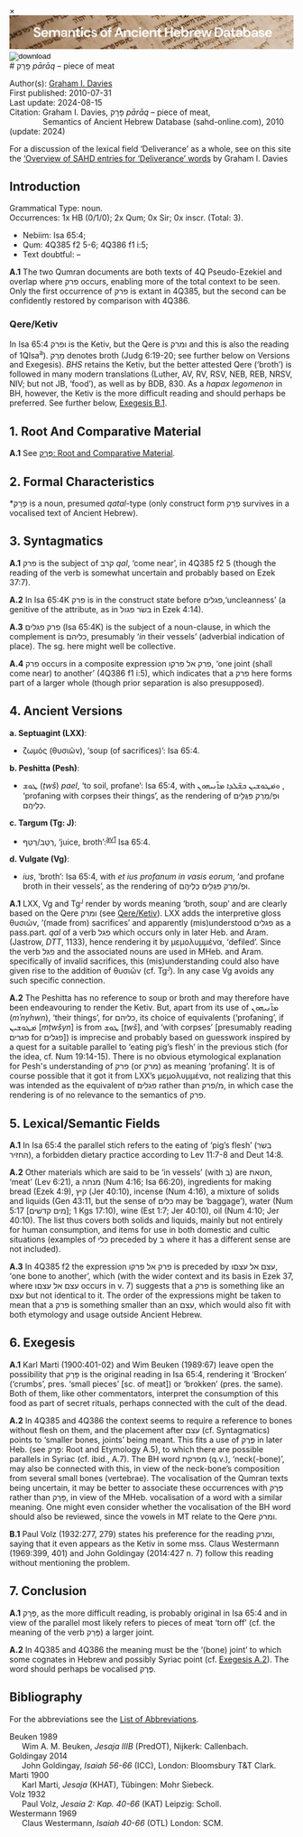 <div id="modal" class="modal">
  <div class="modal-content">
    <span class="close">&times;</span>
    <div class="modal-body" id="modal-body"></div>
  </div>
</div><html><body><img id="banner" src="../../images/banners/banner.png" alt="banner" /></body></html>

<div><input id="download" title="Download/print the document" type="image" onclick="print_document()" src="../../images/icons/download3.png" alt="download" /></div># פָּרָק <i>pārāq</i> – piece of meat

Author(s):
[Graham I. Davies](../contributors/graham_i._davies.md)<br>
First published: 2010-07-31<br>Last update: 2024-08-15 <br>Citation: Graham I. Davies, פָּרָק <i>pārāq</i> – piece of meat, <br>                    &nbsp;&nbsp;&nbsp;&nbsp;&nbsp;&nbsp;&nbsp;&nbsp;&nbsp;&nbsp;&nbsp;&nbsp;&nbsp;&nbsp;                    Semantics of Ancient Hebrew Database (sahd-online.com), 2010 (update: 2024)


For a discussion of the lexical field ‘Deliverance’ as a whole, see on this site the <a href="/miscellaneous/overview_deliverance/">‘Overview
of SAHD entries for ‘Deliverance’ words</a> by Graham I. Davies


## Introduction  

Grammatical Type: noun.  
Occurrences: 1x HB (0/1/0); 2x Qum; 0x Sir; 0x inscr. (Total: 3).

* Nebiim: Isa 65:4;
* Qum: 4Q385 f2 5-6; 4Q386 f1 i:5;
* Text doubtful: –


<b>A.1</b>  The two Qumran documents are both texts of 4Q Pseudo-Ezekiel and
overlap where  <span dir="rtl">פרק</span> occurs, enabling more of the total context to be seen.
Only the first occurrence of  <span dir="rtl">פרק</span> is extant in 4Q385, but the second can
be confidently restored by comparison with 4Q386.

<span id="QK"></span>

### Qere/Ketiv 

In Isa 65:4  <span dir="rtl">ופרק</span> is the Ketiv, but the Qere is  <span dir="rtl">ומרק</span> and this
is also the reading of 1QIsa<sup>a</sup>). 
<span dir="rtl">מָרַק</span> denotes broth (Judg 6:19-20;
see further below on Versions and
Exegesis). <i>BHS</i> retains the Ketiv, but the better attested Qere
(‘broth’) is followed in many modern translations (Luther, AV, RV, RSV,
NEB, REB, NRSV, NIV; but not JB, ‘food’), as well as by BDB, 830. As
a <i>hapax legomenon</i> in BH, however, the Ketiv is the more difficult
reading and should perhaps be preferred. See further below, <a href="#ExB1">Exegesis B.1</a>. 

## 1. Root And Comparative Material

<b>A.1</b> See <a href="/words/pereq/#1-root-and-comparative-material"><span dir="rtl">פֶּרֶק</span>: Root and Comparative Material</a>.


## 2. Formal Characteristics

*<span dir="rtl">פָּרָק</span> is a noun, presumed <i>qatal</i>-type (only construct form 
<span dir="rtl">פְרַק</span>
survives in a vocalised text of Ancient Hebrew).

## 3. Syntagmatics


<b>A.1</b>  <span dir="rtl">פרק</span> is the subject of  <span dir="rtl">קרב</span> <i>qal</i>, ‘come near’, in 4Q385 f2 5 (though
the reading of the verb is somewhat uncertain and probably based on Ezek 37:7).


<b>A.2</b>  In Isa 65:4K  <span dir="rtl">פרק</span> is in the construct state before  <span dir="rtl">פגלים</span>,‘uncleanness’ (a genitive of the attribute, as in  <span dir="rtl">בשׂר פגול</span> in Ezek 4:14).


<b>A.3</b>   <span dir="rtl">פרק פגלים</span> (Isa 65:4K) is the subject of a noun-clause, in which the
complement is  <span dir="rtl">כליהם</span>, presumably ‘<i>in</i> their vessels’ (adverbial indication of place). The sg. here might well be collective.


<b>A.4</b>   <span dir="rtl">פרק</span> occurs in a composite expression  <span dir="rtl">פרק אׄל פרקו</span>, ‘one joint (shall come near) to another’ (4Q386 f1 i:5), which indicates that a  <span dir="rtl">פרק</span> here forms part of a larger whole (though prior separation is also presupposed).

## 4. Ancient Versions

<b>a. Septuagint (LXX)</b>:

* ζωμός (θυσιῶν), ‘soup (of sacrifices)’: Isa 65:4.

<b>b. Peshitta (Pesh)</b>:

* <span dir="rtl">ܛܘܫ</span> (<i>ṭwš</i>) <i>pael</i>, ‘to soil, profane’: Isa 65:4, with <span dir="rtl">ܘܡ݁ܛܘܫܝܢ ܒܫ̈ܠܕܐ ܡܐ̈ܢܝܗܘܢ</span> ,
‘profaning with corpses their things’,
as the rendering of <span dir="rtl">וּפְ/מְרַק פִּגֻּלִ֖ים כְּלֵיהֶֽם</span>.

<b>c. Targum (Tg: J)</b>:

* <span dir="rtl">רְטַף</span>/<span dir="rtl">רְטַב</span>, ‘juice, broth’:<sup id="fnref:av1"><a href="#footnote" data-toggle="modal" onclick="show_modal('fn:av1')">av1</a></sup> Isa 65:4.

[^av1]: Jastrow, <i>DTT</i>, 1471.



<b>d. Vulgate (Vg)</b>:

* <i>ius</i>, ‘broth’: Isa 65:4, with
<i>et ius profanum in vasis eorum</i>, 
‘and profane broth in their vessels’,
as the rendering of <span dir="rtl">וּפְ/מְרַק פִּגֻּלִ֖ים כְּלֵיהֶֽם</span>.


<b>A.1</b>  LXX, Vg and Tg<small><sup>J</sup></small> render by words meaning ‘broth, soup’ and are
clearly based on the Qere  <span dir="rtl">ומרק</span> (see <a href="#QK">Qere/Ketiv</a>). LXX adds the
interpretive gloss θυσιῶν, ‘(made from) sacrifices’ and apparently (mis)understood  <span dir="rtl">פגלים</span> as a pass.part. <i>qal</i> of a verb <span dir="rtl">פגל</span> which occurs only in later Heb. and Aram. (Jastrow, <i>DTT</i>, 1133), hence rendering it
by μεμολυμμένα, ‘defiled’. Since the verb  <span dir="rtl">פגל</span> and the associated nouns are used in MHeb. and Aram. specifically of invalid sacrifices, this (mis)understanding could also have given rise to the addition of θυσιῶν (cf. Tg<small><sup>J</sup></small>). In any case Vg avoids any such specific connection.


<b>A.2</b>  The Peshitta has no reference to soup or broth and may therefore have been endeavouring to render the Ketiv. But, apart from its use of 
<span dir="rtl">ܡܐ̈ܢܝܗܘܢ</span> (<i>mʾnyhwn</i>), ‘their things’, for  <span dir="rtl">כליהם</span>, its choice of equivalents (‘profaning’, 
if <span dir="rtl">ܡ݁ܛܘܫܝܢ</span> [<i>mṭwšyn</i>]
is from <span dir="rtl">ܛܘܫ</span> [<i>ṭwš</i>], and ‘with corpses’ [presumably reading  <span dir="rtl">פגרים</span> for  <span dir="rtl">פגלים</span>]) is
imprecise and probably based on guesswork inspired by a quest for a
suitable parallel to ‘eating pig’s flesh’ in the previous stich (for the
idea, cf. Num 19:14-15). There is no obvious etymological explanation for
Pesh's understanding of <span dir="rtl">פרק</span> (or  <span dir="rtl">מרק</span>) as meaning ‘profaning’. It is of
course possible that it got it from LXX’s μεμολυμμένα, not realizing
that this was intended as the equivalent of <span dir="rtl">פגלים</span> rather than
<span dir="rtl">פרק</span>/<span dir="rtl">מ</span>, in
which case the rendering is of no relevance to the semantics of  <span dir="rtl">פרק</span>.

## 5. Lexical/Semantic Fields


<b>A.1</b>  In Isa 65:4 the parallel stich refers to the eating of ‘pig’s flesh’
(<span dir="rtl">בשׂר החזיר</span>), a forbidden dietary practice according to Lev 11:7-8 and
Deut 14:8.


<b>A.2</b>  Other materials which are said to be ‘in vessels’ (with  <span dir="rtl">ב</span>) are <span dir="rtl">חטאת</span>, ‘meat’
(Lev 6:21), a  <span dir="rtl">מנחה</span> (Num 4:16; Isa 66:20), ingredients for making
bread (Ezek 4:9),  <span dir="rtl">קיץ</span> (Jer 40:10), incense (Num 4:16), a mixture of
solids and liquids (Gen 43:11, but the sense of  <span dir="rtl">כלים</span> may be ‘baggage’),
water (Num 5:17 [<span dir="rtl">מים קדשׁים</span>]; 1 Kgs 17:10), wine (Est 1:7; Jer 40:10),
oil (Num 4:10; Jer 40:10). The list thus covers both solids and liquids, mainly but not entirely for human consumption, and items for use in both domestic and cultic situations (examples of  <span dir="rtl">כלי</span> preceded by <span dir="rtl">ב</span> where it
has a different sense are not included).

<b>A.3</b>  In 4Q385 f2 the expression
<span dir="rtl">פרק אׄל פרקו</span> 
is preceded by
<span dir="rtl">עצם אל עצםו</span>,
‘one bone to another’, which (with the wider context and its basis in
Ezek 37, where  <span dir="rtl">עצם אל עצםו</span> occurs in v. 7) suggests that a  <span dir="rtl">פרק</span> is
something like an  <span dir="rtl">עצם</span> but not identical to it. The order of the
expressions might be taken to mean that a  <span dir="rtl">פרק</span> is something smaller than
an  <span dir="rtl">עצם</span>, which would also fit with both etymology and usage outside
Ancient Hebrew.

## 6. Exegesis


<b>A.1</b> Karl Marti (1900:401-02) and Wim Beuken (1989:67) leave open the possibility that <span dir="rtl">פָּרָק</span> is the original reading in Isa 65:4, rendering
it ‘Brocken’ (‘crumbs’, pres. ‘small pieces’ [sc. of meat]) or ‘brokken’ (pres. the same). Both of them, like other commentators, interpret the
consumption of this food as part of secret rituals, perhaps connected
with the cult of the dead.

<span id="ExA2"><b>A.2</b></span> 
In 4Q385 and 4Q386 the context seems to require a reference to bones
without flesh on them, and the placement after
<span dir="rtl">עצם</span> 
(cf. Syntagmatics)
points to ‘smaller bones, joints’ being meant. This fits a use of  <span dir="rtl">פֶּרֶק</span> in later Heb. (see <span dir="rtl">פֶּרֶק</span>: Root and Etymology A.5), to which there are
possible parallels in Syriac (cf. ibid., A.7). The BH word  <span dir="rtl">מפרקת</span> (q.v.),
‘neck(-bone)’, may also be connected with this, in view of the
neck-bone’s composition from several small bones
(vertebrae).
The vocalisation of the Qumran texts being uncertain, it may be better to
associate these occurrences with  <span dir="rtl">פֶּרֶק</span> rather than  <span dir="rtl">פָּרָק</span>, in view of
the MHeb. vocalisation of a word with a similar meaning. One might even
consider whether the vocalisation of the BH word should also be
reviewed, since the vowels in MT relate to the Qere
<span dir="rtl">ומרק</span>.

<span id="ExB1"><b>B.1</b></span>
Paul Volz (1932:277, 279) states his preference for the reading  <span dir="rtl">ומרק</span>, saying that it even appears as the Ketiv in some mss. Claus Westermann (1969:399, 401) and John Goldingay (2014:427 n. 7) follow this reading without mentioning the problem. 


## 7. Conclusion

<b>A.1</b>   <span dir="rtl">פָּרָק</span>, as the more difficult reading, is probably original in Isa
65:4 and in view of the parallel most likely refers to pieces of meat
‘torn off’ (cf. the meaning of the verb  <span dir="rtl">פָּרַק</span>) a larger joint.


<b>A.2</b>  In 4Q385 and 4Q386 the meaning must be the ‘(bone) joint’ to which
some cognates in Hebrew and possibly Syriac point (cf. <a href="#ExA2">Exegesis A.2</a>).
The word should perhaps be vocalised  <span dir="rtl">פֶּרֶק</span>.

## Bibliography

For the abbreviations see the 
<a href="/sahd/store/abbreviations/txt"	>List of Abbreviations</a>.

<div style="padding-left: 22px; text-indent: -22px;">
Beuken 1989 <br>
Wim A. M. Beuken, <i>Jesaja IIIB</i> (PredOT), Nijkerk: Callenbach.
</div>

<div style="padding-left: 22px; text-indent: -22px;">
Goldingay 2014 <br>
John Goldingay, <i>Isaiah 56-66</i> (ICC), London: Bloomsbury T&T Clark.
</div>

<div style="padding-left: 22px; text-indent: -22px;">
Marti 1900 <br>
Karl Marti, <i>Jesaja</i> (KHAT), Tübingen: Mohr Siebeck.
</div>

<div style="padding-left: 22px; text-indent: -22px;">
Volz 1932 <br>
Paul Volz, <i>Jesaia 2: Kap. 40-66</i> (KAT) Leipzig: Scholl.
</div>

<div style="padding-left: 22px; text-indent: -22px;">
Westermann 1969<br>
Claus Westermann, <i>Isaiah 40-66</i> (OTL) London:
SCM.
</div>

